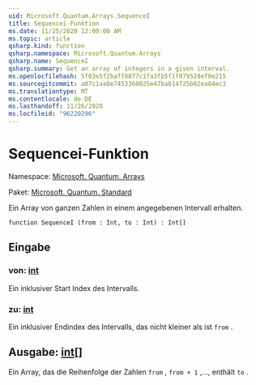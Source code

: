 ```yaml
---
uid: Microsoft.Quantum.Arrays.SequenceI
title: Sequencei-Funktion
ms.date: 11/25/2020 12:00:00 AM
ms.topic: article
qsharp.kind: function
qsharp.namespace: Microsoft.Quantum.Arrays
qsharp.name: SequenceI
qsharp.summary: Get an array of integers in a given interval.
ms.openlocfilehash: 5f03e5f2baff8077c1fa3fb5f1f079528ef0e215
ms.sourcegitcommit: a87c1aa8e7453360025e47ba614f25b02ea84ec3
ms.translationtype: MT
ms.contentlocale: de-DE
ms.lasthandoff: 11/26/2020
ms.locfileid: "96220296"
---
```

# <a name="sequencei-function"></a>Sequencei-Funktion

Namespace: [Microsoft. Quantum. Arrays](xref:Microsoft.Quantum.Arrays)

Paket: [Microsoft. Quantum. Standard](https://nuget.org/packages/Microsoft.Quantum.Standard)


Ein Array von ganzen Zahlen in einem angegebenen Intervall erhalten.

```qsharp
function SequenceI (from : Int, to : Int) : Int[]
```


## <a name="input"></a>Eingabe

### <a name="from--int"></a>von: [int](xref:microsoft.quantum.lang-ref.int)

Ein inklusiver Start Index des Intervalls.


### <a name="to--int"></a>zu: [int](xref:microsoft.quantum.lang-ref.int)

Ein inklusiver Endindex des Intervalls, das nicht kleiner als ist `from` .



## <a name="output--int"></a>Ausgabe: [int](xref:microsoft.quantum.lang-ref.int)[]

Ein Array, das die Reihenfolge der Zahlen `from` , `from + 1` ,..., enthält `to` .